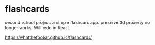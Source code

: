 # flashcards
second school project: a simple flashcard app.
preserve 3d property no longer works. Will redo in React.
 
 https://whatthefoobar.github.io/flashcards/
